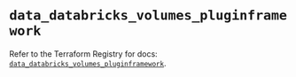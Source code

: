 # `data_databricks_volumes_pluginframework`

Refer to the Terraform Registry for docs: [`data_databricks_volumes_pluginframework`](https://registry.terraform.io/providers/databricks/databricks/1.54.0/docs/data-sources/volumes_pluginframework).
